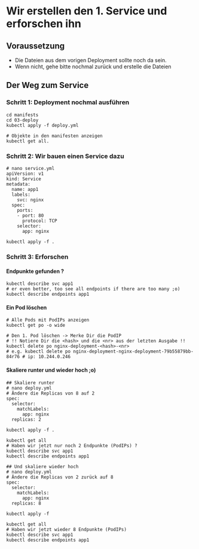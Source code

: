 # Wir erstellen den 1. Service und erforschen ihn

## Voraussetzung

 * Die Dateien aus dem vorigen Deployment sollte noch da sein.
 * Wenn nicht, gehe bitte nochmal zurück und erstelle die Dateien

## Der Weg zum Service 

### Schritt 1: Deployment nochmal ausführen 

```
cd manifests
cd 03-deploy
kubectl apply -f deploy.yml
```

```
# Objekte in den manifesten anzeigen
kubectl get all.
```

### Schritt 2: Wir bauen einen Service dazu 

```
# nano service.yml
apiVersion: v1
kind: Service
metadata:
  name: app1
  labels:
    svc: nginx
  spec:
    ports:
    - port: 80
      protocol: TCP
    selector:
      app: nginx 
```

```
kubectl apply -f .
```

### Schritt 3: Erforschen 

#### Endpunkte gefunden ? 

```
kubectl describe svc app1
# er even better, too see all endpoints if there are too many ;o)
kubectl describe endpoints app1 
```

#### Ein Pod löschen 

```
# Alle Pods mit PodIPs anzeigen
kubectl get po -o wide

# Den 1. Pod löschen -> Merke Dir die PodIP
# !! Notiere Dir die <hash> und die <nr> aus der letzten Ausgabe !!
kubectl delete po nginx-deployment-<hash>-<nr>
# e.g. kubectl delete po nginx-deployment-nginx-deployment-79b55879bb-84r76 # ip: 10.244.0.246
```

#### Skaliere runter und wieder hoch ;o) 

```
## Skaliere runter 
# nano deploy.yml
# Ändere die Replicas von 8 auf 2
spec:
  selector:
    matchLabels:
      app: nginx
  replicas: 2
```

```
kubectl apply -f .
```

```
kubectl get all
# Haben wir jetzt nur noch 2 Endpunkte (PodIPs) ?
kubectl describe svc app1
kubectl describe endpoints app1
```

```
## Und skaliere wieder hoch 
# nano deploy.yml
# Ändere die Replicas von 2 zurück auf 8
spec:
  selector:
    matchLabels:
      app: nginx
  replicas: 8
```

```
kubectl apply -f
```

```
kubectl get all
# Haben wir jetzt wieder 8 Endpunkte (PodIPs) 
kubectl describe svc app1
kubectl describe endpoints app1
```
